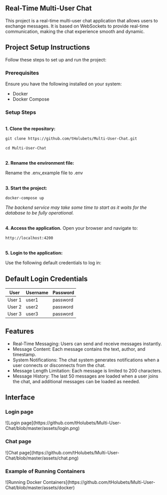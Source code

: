 <h2>Real-Time Multi-User Chat</h2>

This project is a real-time multi-user chat application that allows users to exchange messages. It is based on WebSockets to provide real-time communication, making the chat experience smooth and dynamic.


<h2>Project Setup Instructions</h2>

Follow these steps to set up and run the project:

<h3>Prerequisites</h3>

Ensure you have the following installed on your system:

* Docker
* Docker Compose

<h3>Setup Steps</h3>
<br><b>1. Clone the repository:</b>

```
git clone https://github.com/tHolubets/Multi-User-Chat.git
```

```
cd Multi-User-Chat
```


<br><b>2. Rename the environment file:</b>

Rename the .env_example file to .env


<br><b>3. Start the project:</b>

```
docker-compose up
```
<i>The backend service may take some time to start as it waits for the database to be fully operational.</i>


<br><b>4. Access the application.</b> Open your browser and navigate to:

```
http://localhost:4200
```


<br><b>5. Login to the application:</b>

Use the following default credentials to log in:

## Default Login Credentials

| User    | Username | Password |
|---------|----------|----------|
| User 1  | user1    | password |
| User 2  | user2    | password |
| User 3  | user3    | password |



<h2>Features</h2>


* Real-Time Messaging: Users can send and receive messages instantly.
* Message Content: Each message contains the text, author, and timestamp.
* System Notifications: The chat system generates notifications when a user connects or disconnects from the chat.
* Message Length Limitation: Each message is limited to 200 characters.
* Message History: The last 50 messages are loaded when a user joins the chat, and additional messages can be loaded as needed.


<h2>Interface</h2>

<h3>Login page</h3>
![Login page](https://github.com/tHolubets/Multi-User-Chat/blob/master/assets/login.png)


<h3>Chat page</h3>
![Chat page](https://github.com/tHolubets/Multi-User-Chat/blob/master/assets/chat.png)


<h3>Example of Running Containers</h3>
![Running Docker Containers](https://github.com/tHolubets/Multi-User-Chat/blob/master/assets/docker)




